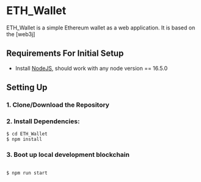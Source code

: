 # ETH_Wallet
ETH_Wallet is a simple Ethereum wallet as a web application. It is based on the [web3j]


## Requirements For Initial Setup
- Install [NodeJS](https://nodejs.org/en/), should work with any node version == 16.5.0

## Setting Up
### 1. Clone/Download the Repository

### 2. Install Dependencies:
```
$ cd ETH_Wallet
$ npm install
```
### 3. Boot up local development blockchain
```

$ npm run start
```